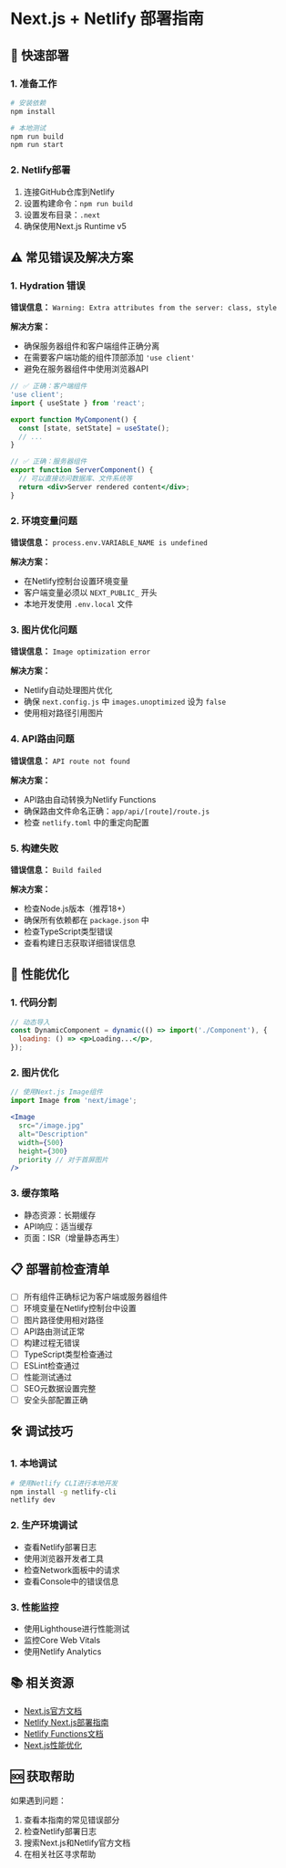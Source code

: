 # Next.js + Netlify 部署指南

## 🚀 快速部署

### 1. 准备工作
```bash
# 安装依赖
npm install

# 本地测试
npm run build
npm run start
```

### 2. Netlify部署
1. 连接GitHub仓库到Netlify
2. 设置构建命令：`npm run build`
3. 设置发布目录：`.next`
4. 确保使用Next.js Runtime v5

## ⚠️ 常见错误及解决方案

### 1. Hydration 错误
**错误信息：** `Warning: Extra attributes from the server: class, style`

**解决方案：**
- 确保服务器组件和客户端组件正确分离
- 在需要客户端功能的组件顶部添加 `'use client'`
- 避免在服务器组件中使用浏览器API

```jsx
// ✅ 正确：客户端组件
'use client';
import { useState } from 'react';

export function MyComponent() {
  const [state, setState] = useState();
  // ...
}

// ✅ 正确：服务器组件
export function ServerComponent() {
  // 可以直接访问数据库、文件系统等
  return <div>Server rendered content</div>;
}
```

### 2. 环境变量问题
**错误信息：** `process.env.VARIABLE_NAME is undefined`

**解决方案：**
- 在Netlify控制台设置环境变量
- 客户端变量必须以 `NEXT_PUBLIC_` 开头
- 本地开发使用 `.env.local` 文件

### 3. 图片优化问题
**错误信息：** `Image optimization error`

**解决方案：**
- Netlify自动处理图片优化
- 确保 `next.config.js` 中 `images.unoptimized` 设为 `false`
- 使用相对路径引用图片

### 4. API路由问题
**错误信息：** `API route not found`

**解决方案：**
- API路由自动转换为Netlify Functions
- 确保路由文件命名正确：`app/api/[route]/route.js`
- 检查 `netlify.toml` 中的重定向配置

### 5. 构建失败
**错误信息：** `Build failed`

**解决方案：**
- 检查Node.js版本（推荐18+）
- 确保所有依赖都在 `package.json` 中
- 检查TypeScript类型错误
- 查看构建日志获取详细错误信息

## 🔧 性能优化

### 1. 代码分割
```jsx
// 动态导入
const DynamicComponent = dynamic(() => import('./Component'), {
  loading: () => <p>Loading...</p>,
});
```

### 2. 图片优化
```jsx
// 使用Next.js Image组件
import Image from 'next/image';

<Image
  src="/image.jpg"
  alt="Description"
  width={500}
  height={300}
  priority // 对于首屏图片
/>
```

### 3. 缓存策略
- 静态资源：长期缓存
- API响应：适当缓存
- 页面：ISR（增量静态再生）

## 📋 部署前检查清单

- [ ] 所有组件正确标记为客户端或服务器组件
- [ ] 环境变量在Netlify控制台中设置
- [ ] 图片路径使用相对路径
- [ ] API路由测试正常
- [ ] 构建过程无错误
- [ ] TypeScript类型检查通过
- [ ] ESLint检查通过
- [ ] 性能测试通过
- [ ] SEO元数据设置完整
- [ ] 安全头部配置正确

## 🛠️ 调试技巧

### 1. 本地调试
```bash
# 使用Netlify CLI进行本地开发
npm install -g netlify-cli
netlify dev
```

### 2. 生产环境调试
- 查看Netlify部署日志
- 使用浏览器开发者工具
- 检查Network面板中的请求
- 查看Console中的错误信息

### 3. 性能监控
- 使用Lighthouse进行性能测试
- 监控Core Web Vitals
- 使用Netlify Analytics

## 📚 相关资源

- [Next.js官方文档](https://nextjs.org/docs)
- [Netlify Next.js部署指南](https://docs.netlify.com/frameworks/next-js/)
- [Netlify Functions文档](https://docs.netlify.com/functions/)
- [Next.js性能优化](https://nextjs.org/docs/advanced-features/measuring-performance)

## 🆘 获取帮助

如果遇到问题：
1. 查看本指南的常见错误部分
2. 检查Netlify部署日志
3. 搜索Next.js和Netlify官方文档
4. 在相关社区寻求帮助